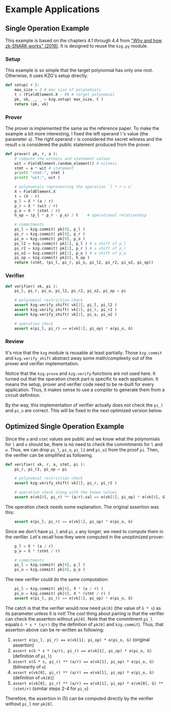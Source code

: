 # Example Applications

## Single Operation Example

This example is based on the chapters 4.1 through 4.4 from ["Why and how zk-SNARK works" (2019)](https://arxiv.org/abs/1906.07221). It is designed to reuse the `kzg.py` module.

### Setup

This example is so simple that the target polynomial has only one root. Otherwise, it uses KZG's setup directly.

```python
def setup( r ):
    max_size = 2 # max size of polynomials
    t = (FieldElement.X - r) # target polynomial
    pk, vk, _, _ = kzg.setup( max_size, t )
    return (pk, vk)
```

### Prover

The prover is implemented the same as the reference paper. To make the example a bit more interesting, I fixed the left operand `l`'s value (the parameter `a`). The right operand `r` is considered the secret witness and the result `o` is considered the public statement produced from the prover.

```python
def prover( pk, r, a ):
    # compute the witness and statement values
    wit = FieldElement.random_element() # witness
    stmt = a * wit # statement
    print( "stmt:", stmt )
    print( "wit:", wit )

    # polynomials representing the operation `l * r = o`
    X = FieldElement.X
    t = (X - r)
    p_l = X * (a / r)
    p_r = X * (wit / r)
    p_o = X * (stmt / r)
    h_op = (p_l * p_r - p_o) / t    # operational relationship

    # commitments
    pi_l = kzg.commit( pk[0], p_l )
    pi_r = kzg.commit( pk[0], p_r )
    pi_o = kzg.commit( pk[0], p_o )
    pi_l2 = kzg.commit( pk[1], p_l ) # a shift of p_l
    pi_r2 = kzg.commit( pk[1], p_r ) # a shift of p_r
    pi_o2 = kzg.commit( pk[1], p_o ) # a shift of p_o
    pi_op = kzg.commit( pk[0], h_op )
    return (stmt, (pi_l, pi_r, pi_o, pi_l2, pi_r2, pi_o2, pi_op))
```

### Verifier

```python
def verifier( vk, pi ):
    pi_l, pi_r, pi_o, pi_l2, pi_r2, pi_o2, pi_op = pi

    # polynomial restriction check
    assert kzg.verify_shift( vk[2], pi_l, pi_l2 )
    assert kzg.verify_shift( vk[2], pi_r, pi_r2 )
    assert kzg.verify_shift( vk[2], pi_o, pi_o2 )

    # operation check
    assert e(pi_l, pi_r) == e(vk[1], pi_op) * e(pi_o, G)
```

### Review

It's nice that the `kzg` module is reusable at least partially. Those `kzg.commit` and `kzg.verify_shift` abstract away some math/complexity out of the prover and verifier implementation.

Notice that the `kzg.prove` and `kzg.verify` functions are not used here. It turned out that the operation check part is specific to each application. It means the setup, prover and verifier code need to be re-built for every application. Thus, it makes sense to use a compiler to generate them from a circuit definition.

By the way, this implementation of verifier actually does not check the `pi_l` and `pi_o` are correct. This will be fixed in the next optimized version below.


## Optimized Single Operation Example

Since the `a` and `stmt` values are public and we know what the polynomials for `l` and `o` should be, there is no need to check the commitments for `l` and `o`. Thus, we can drop `pi_l`, `pi_o`, `pi_l2` and `pi_o2` from the proof `pi`. Then, the verifier can be simplified as following.

```python
def verifier( vk, r, a, stmt, pi ):
    pi_r, pi_r2, pi_op = pi

    # polynomial restriction check
    assert kzg.verify_shift( vk[2], pi_r, pi_r2 )

    # operation check along with the known values
    assert e(vk[0], pi_r) ** (a/r).val == e(vk[1], pi_op) * e(vk[0], G) ** (stmt/r).val
```

The operation check needs some explanation. The original assertion was this:

```python
    assert e(pi_l, pi_r) == e(vk[1], pi_op) * e(pi_o, G)
```

Since we don't have `pi_l` and `pi_o` any longer, we need to compute them in the verifier. Let's recall how they were computed in the unoptimized prover:

```python
    p_l = X * (a / r)
    p_o = X * (stmt / r)

    # commitments
    pi_l = kzg.commit( pk[0], p_l )
    pi_o = kzg.commit( pk[0], p_o )
```

The new verifier could do the same computation:

```python
    pi_l = kzg.commit( pk[0], X * (a / r) )
    pi_o = kzg.commit( pk[0], X * (stmt / r) )
    assert e(pi_l, pi_r) == e(vk[1], pi_op) * e(pi_o, G)
```

The catch is that the verifier would now need `pk[0]` (the value of `G * s`) as its parameter unless it is not! The cool thing about pairing is that the verifier can check the assertion without `pk[0]`. Note that the commitment `pi_l` equals `G * s * (a/r)` (by the definition of `pk[0]` and `kzg.commit`). Thus, that assertion above can be re-written as following:

1. `assert e(pi_l, pi_r) == e(vk[1], pi_op) * e(pi_o, G)` (original assertion)
2. `assert e(G * s * (a/r), pi_r) == e(vk[1], pi_op) * e(pi_o, G)` (definition of `pi_l`)
3. `assert e(G * s, pi_r) ** (a/r) == e(vk[1], pi_op) * e(pi_o, G)` (bilinearity of `e`)
4. `assert e(vk[0], pi_r) ** (a/r) == e(vk[1], pi_op) * e(pi_o, G)` (definition of `vk[0]`)
5. `assert e(vk[0], pi_r) ** (a/r) == e(vk[1], pi_op) * e(vk[0], G) ** (stmt/r)` (similar steps 2-4 for `pi_o`)

Therefore, the assertion in (5) can be computed directly by the verifier without `pi_l` nor `pk[0]`.
